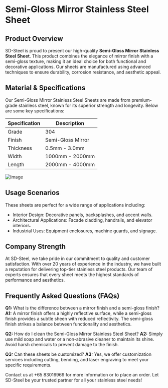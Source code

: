 # Semi-Gloss Mirror Stainless Steel Sheet

## Product Overview
SD-Steel is proud to present our high-quality **Semi-Gloss Mirror Stainless Steel Sheet**. This product combines the elegance of mirror finish with a semi-gloss texture, making it an ideal choice for both functional and decorative applications. Our sheets are manufactured using advanced techniques to ensure durability, corrosion resistance, and aesthetic appeal.

## Material & Specifications
Our Semi-Gloss Mirror Stainless Steel Sheets are made from premium-grade stainless steel, known for its superior strength and longevity. Below are some key specifications:

| Specification | Description |
|---------------|-------------|
| Grade         | 304         |
| Finish        | Semi-Gloss Mirror |
| Thickness     | 0.5mm - 3.0mm |
| Width         | 1000mm - 2000mm |
| Length        | 2000mm - 4000mm |

![Image](https://github.com/user-attachments/assets/2567258e-e124-4816-932d-1809bd27ef0b)

## Usage Scenarios
These sheets are perfect for a wide range of applications including:
- Interior Design: Decorative panels, backsplashes, and accent walls.
- Architectural Applications: Facade cladding, handrails, and elevator interiors.
- Industrial Uses: Equipment enclosures, machine guards, and signage.

## Company Strength
At SD-Steel, we take pride in our commitment to quality and customer satisfaction. With over 20 years of experience in the industry, we have built a reputation for delivering top-tier stainless steel products. Our team of experts ensures that every sheet meets the highest standards of performance and aesthetics.

## Frequently Asked Questions (FAQs)
**Q1:** What is the difference between a mirror finish and a semi-gloss finish?
**A1:** A mirror finish offers a highly reflective surface, while a semi-gloss finish provides a subtle sheen with reduced reflectivity. The semi-gloss finish strikes a balance between functionality and aesthetics.

**Q2:** How do I clean the Semi-Gloss Mirror Stainless Steel Sheet?
**A2:** Simply use mild soap and water or a non-abrasive cleaner to maintain its shine. Avoid harsh chemicals to prevent damage to the finish.

**Q3:** Can these sheets be customized?
**A3:** Yes, we offer customization services including cutting, bending, and laser engraving to meet your specific requirements.

Contact us at +65 83016969 for more information or to place an order. Let SD-Steel be your trusted partner for all your stainless steel needs!